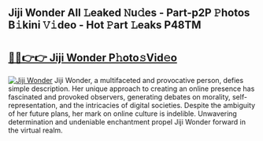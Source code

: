 ## Jiji Wonder All 𝙻eaked 𝙽u𝚍es - Part-p2P 𝙿hotos B𝚒kini 𝚅𝚒deo - Hot 𝙿art 𝙻eaks P48TM

# <h2><a href="http://ld0p8p.urlbe.top/?page=Jiji+Wonder">🔗🔗👉👉 Jiji Wonder P𝚑oto𝚜Vid𝚎o</a></h2>

[![Jiji Wonder](https://i.imgur.com/eBuTRDB.gif)](http://ld0p8p.urlbe.top/?page=Jiji+Wonder)
Jiji Wonder, a multifaceted and provocative person, defies simple description. Her unique approach to creating an online presence has fascinated and provoked observers, generating debates on morality, self-representation, and the intricacies of digital societies. Despite the ambiguity of her future plans, her mark on online culture is indelible. Unwavering determination and undeniable enchantment propel Jiji Wonder forward in the virtual realm.
